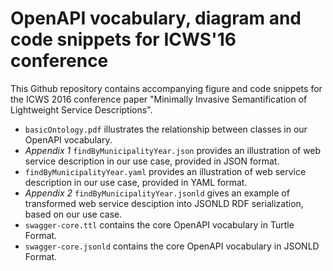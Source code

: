 # OpenAPI vocabulary, diagram and code snippets for ICWS'16 conference

This Github repository contains accompanying figure and code snippets for the ICWS 2016 conference paper "Minimally Invasive Semantification of Lightweight Service Descriptions".

* `basicOntology.pdf` 	illustrates the relationship between classes in our OpenAPI vocabulary.
* *Appendix 1* `findByMunicipalityYear.json` 	provides an illustration of web service description in our use case, provided in JSON format.
*  `findByMunicipalityYear.yaml`	provides an illustration of web service description in our use case, provided in YAML format.
* *Appendix 2* `findByMunicipalityYear.jsonld` 	gives an example of transformed web service desciption into JSONLD RDF serialization, based on our use case.
* `swagger-core.ttl` contains the core OpenAPI vocabulary in Turtle Format.
* `swagger-core.jsonld` contains the core OpenAPI vocabulary in JSONLD Format.
